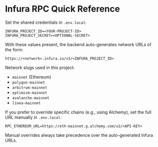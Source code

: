 # Infura RPC Quick Reference

Set the shared credentials in `.env.local`:

```
INFURA_PROJECT_ID=<YOUR-PROJECT-ID>
INFURA_PROJECT_SECRET=<OPTIONAL-SECRET>
```

With these values present, the backend auto-generates network URLs of the form:

```
https://<network>.infura.io/v3/<INFURA_PROJECT_ID>
```

Network slugs used in this project:

- `mainnet` (Ethereum)
- `polygon-mainnet`
- `arbitrum-mainnet`
- `optimism-mainnet`
- `avalanche-mainnet`
- `linea-mainnet`

If you prefer to override specific chains (e.g., using Alchemy), set the full URL manually in `.env.local`:

```
RPC_ETHEREUM_URL=https://eth-mainnet.g.alchemy.com/v2/<API-KEY>
```

Manual overrides always take precedence over the auto-generated Infura URLs.
